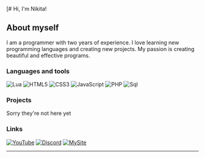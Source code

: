 [# Hi, I'm Nikita!

## About myself
I am a programmer with two years of experience. I love learning new programming languages and creating new projects. My passion is creating beautiful and effective programs.

### Languages and tools

![Lua](https://img.shields.io/badge/-Lua-090909?style=for-the-badge&logo=Lua)
![HTML5](https://img.shields.io/badge/-HTML5-000000?style=for-the-badge&logo=html5)
![CSS3](https://img.shields.io/badge/-CSS3-000000?style=for-the-badge&logo=css3)
![JavaScript](https://img.shields.io/badge/-JavaScript-090909?style=for-the-badge&logo=JavaScript)
![PHP](https://img.shields.io/badge/-PHP-090909?style=for-the-badge&logo=PHP)
![Sql](https://img.shields.io/badge/-Sql-090909?style=for-the-badge&logo=mysql)

### Projects
Sorry they're not here yet

### Links

[![YouTube](https://img.shields.io/badge/-YouTube-FF0000?style=for-the-badge&logo=YouTube)](https://youtube.com/@matematica_youtube)
[![Discord](https://img.shields.io/badge/-Discord-090909?style=for-the-badge&logo=Discord)](https://discord.gg/5gKushTPSR)
[![MySite](https://img.shields.io/badge/-MySite-1E90FF?style=for-the-badge&logo=MySite)](https://matematica.siteinternet.ru/)

___________________________________________________________________________________________________________________________________________________
